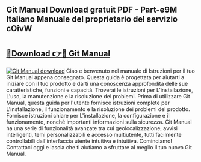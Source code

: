 ## Git Manual Download gratuit PDF - Part-e9M Italiano Manuale del proprietario del servizio cOivW

# <h2><a href="http://dfda9j2.blite.top/?on=Git+Manual">🔗Download 👉🔴 Git Manual</a></h2>

[![Git Manual download](https://i.imgur.com/lujVjoI.png)](http://dfda9j2.blite.top/?on=Git+Manual)
Ciao e benvenuto nel manuale di Istruzioni per il tuo Git Manual appena consegnato. Questa guida è progettata per aiutarti a iniziare con il tuo prodotto e darti una conoscenza approfondita delle sue caratteristiche, funzioni e capacità. Troverai le istruzioni per L'installazione, L'uso, la manutenzione e la risoluzione dei problemi. Prima di utilizzare Git Manual, questa guida per l'utente fornisce istruzioni complete per L'installazione, il funzionamento e la risoluzione dei problemi del prodotto. Fornisce istruzioni chiare per L'installazione, la configurazione e il funzionamento, nonché importanti informazioni sulla sicurezza. Git Manual ha una serie di funzionalità avanzate tra cui geolocalizzazione, avvisi intelligenti, temi personalizzabili e accesso multiutente, tutti facilmente controllabili dall'interfaccia utente intuitiva e intuitiva. Cominciamo! Contattaci oggi e lascia che ti aiutiamo a sfruttare al meglio il tuo nuovo Git Manual.
